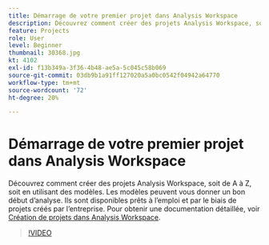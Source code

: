 ```yaml
---
title: Démarrage de votre premier projet dans Analysis Workspace
description: Découvrez comment créer des projets Analysis Workspace, soit de A à Z, soit en utilisant des modèles.
feature: Projects
role: User
level: Beginner
thumbnail: 30368.jpg
kt: 4102
exl-id: f13b349a-3f36-4b48-ae5a-5c045c58b069
source-git-commit: 03db9b1a91ff127020a5a0bc0542f04942a64770
workflow-type: tm+mt
source-wordcount: '72'
ht-degree: 20%

---
```


# Démarrage de votre premier projet dans Analysis Workspace

Découvrez comment créer des projets Analysis Workspace, soit de A à Z, soit en utilisant des modèles. Les modèles peuvent vous donner un bon début d’analyse. Ils sont disponibles prêts à l’emploi et par le biais de projets créés par l’entreprise. Pour obtenir une documentation détaillée, voir [Création de projets dans Analysis Workspace](https://experienceleague.adobe.com/en/docs/analytics/analyze/analysis-workspace/build-workspace-project/create-projects).

>[!VIDEO](https://video.tv.adobe.com/v/30368/?quality=12&learn=on)
